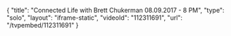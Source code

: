 {
    "title": "Connected Life with Brett Chukerman 08.09.2017 - 8 PM",
    "type": "solo",
    "layout": "iframe-static",
    "videoId": "112311691",
    "url": "\/tvpembed\/112311691"
}